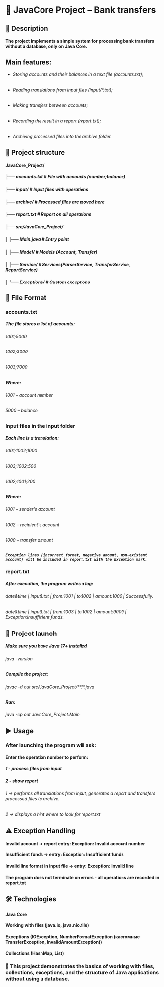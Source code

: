 # 🏦 JavaCore Project – Bank transfers

## 📌 Description

#### The project implements a simple system for processing bank transfers without a database, only on Java Core.

## Main features:

* ###### Storing accounts and their balances in a text file (accounts.txt);
* ###### Reading translations from input files (input/*.txt);
* ###### Making transfers between accounts;
* ###### Recording the result in a report (report.txt);
* ###### Archiving processed files into the archive folder.

## 📂 Project structure

#### JavaCore_Project/
##### ├── accounts.txt           # File with accounts (number;balance)
##### ├── input/                 # Input files with operations
##### ├── archive/               # Processed files are moved here
##### ├── report.txt             # Report on all operations
##### ├── src/JavaCore_Project/
##### │   ├── Main.java          # Entry point
##### │   ├── Model/             # Models (Account, Transfer)
##### │   ├── Service/           # Services(ParserService, TransferService, ReportService)
##### │   └── Exceptions/        # Custom exceptions

## 📑 File Format

### accounts.txt

##### The file stores a list of accounts:
###### 1001;5000
###### 1002;3000
###### 1003;7000

##### Where:
###### 1001 – account number
###### 5000 – balance

### Input files in the input folder
##### Each line is a translation:
###### 1001;1002;1000
###### 1003;1002;500
###### 1002;1001;200

##### Where:
###### 1001 – sender's account
###### 1002 – recipient's account
###### 1000 – transfer amount

##### `Exception lines (incorrect format, negative amount, non-existent account) will be included in report.txt with the Exception mark.`

### report.txt

##### After execution, the program writes a log:

###### date&time | input1.txt | from:1001 | to:1002 | amount:1000 | Successfully.
###### date&time | input1.txt | from:1003 | to:1002 | amount:9000 | Exception:Insufficient funds.

## 🚀 Project launch

##### Make sure you have Java 17+ installed
###### java -version

##### Compile the project:
###### javac -d out src/JavaCore_Project/**/*.java

##### Run:
###### java -cp out JavaCore_Project.Main

## ▶️ Usage 

### After launching the program will ask: 

#### Enter the operation number to perform:
##### 1 - process files from input
##### 2 - show report

###### 1 → performs all translations from input, generates a report and transfers processed files to archive.

###### 2 → displays a hint where to look for report.txt

## ⚠️ Exception Handling

#### Invalid account → report entry: Exception: Invalid account number
#### Insufficient funds → entry: Exception: Insufficient funds
#### Invalid line format in input file → entry: Exception: Invalid line
#### The program does not terminate on errors - all operations are recorded in report.txt

## 🛠️ Technologies

#### Java Core

#### Working with files (java.io, java.nio.file)

#### Exceptions (IOException, NumberFormatException (кастомные TransferException, InvalidAmountException))

#### Collections (HashMap, List)

### 📌 This project demonstrates the basics of working with files, collections, exceptions, and the structure of Java applications without using a database.
